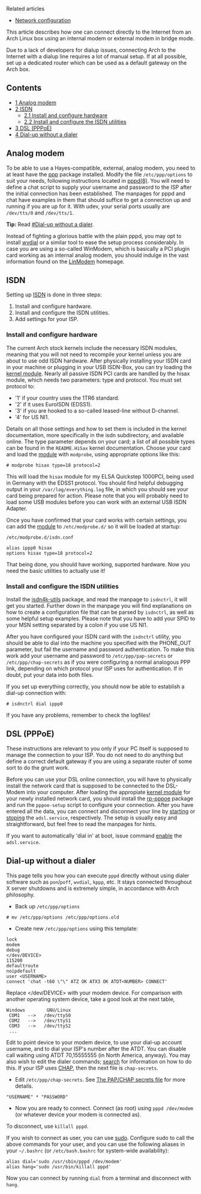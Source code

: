 Related articles

*   [Network configuration](/index.php/Network_configuration "Network configuration")

This article describes how one can connect directly to the Internet from an Arch Linux box using an internal modem or external modem in bridge mode.

Due to a lack of developers for dialup issues, connecting Arch to the Internet with a dialup line requires a lot of manual setup. If at all possible, set up a dedicated router which can be used as a default gateway on the Arch box.

## Contents

*   [1 Analog modem](#Analog_modem)
*   [2 ISDN](#ISDN)
    *   [2.1 Install and configure hardware](#Install_and_configure_hardware)
    *   [2.2 Install and configure the ISDN utilities](#Install_and_configure_the_ISDN_utilities)
*   [3 DSL (PPPoE)](#DSL_.28PPPoE.29)
*   [4 Dial-up without a dialer](#Dial-up_without_a_dialer)

## Analog modem

To be able to use a Hayes-compatible, external, analog modem, you need to at least have the [ppp](https://www.archlinux.org/packages/?name=ppp) package installed. Modify the file `/etc/ppp/options` to suit your needs, following instructions located in [pppd(8)](https://jlk.fjfi.cvut.cz/arch/manpages/man/pppd.8). You will need to define a chat script to supply your username and password to the ISP after the initial connection has been established. The manpages for pppd and chat have examples in them that should suffice to get a connection up and running if you are up for it. With udev, your serial ports usually are `/dev/tts/0` and `/dev/tts/1`.

**Tip:** Read [#Dial-up without a dialer](#Dial-up_without_a_dialer).

Instead of fighting a glorious battle with the plain pppd, you may opt to install [wvdial](https://www.archlinux.org/packages/?name=wvdial) or a similar tool to ease the setup process considerably. In case you are using a so-called WinModem, which is basically a PCI plugin card working as an internal analog modem, you should indulge in the vast information found on the [LinModem](http://www.linmodems.org/) homepage.

## ISDN

Setting up [ISDN](https://en.wikipedia.org/wiki/Integrated_Services_Digital_Network "wikipedia:Integrated Services Digital Network") is done in three steps:

1.  Install and configure hardware.
2.  Install and configure the ISDN utilities.
3.  Add settings for your ISP.

### Install and configure hardware

The current Arch stock kernels include the necessary ISDN modules, meaning that you will not need to recompile your kernel unless you are about to use odd ISDN hardware. After physically installing your ISDN card in your machine or plugging in your USB ISDN-Box, you can try loading the [kernel module](/index.php/Kernel_module "Kernel module"). Nearly all passive ISDN PCI cards are handled by the hisax module, which needs two parameters: type and protocol. You must set protocol to:

*   '1' if your country uses the 1TR6 standard.
*   '2' if it uses EuroISDN (EDSS1).
*   '3' if you are hooked to a so-called leased-line without D-channel.
*   '4' for US NI1.

Details on all those settings and how to set them is included in the kernel documentation, more specifically in the isdn subdirectory, and available online. The type parameter depends on your card; a list of all possible types can be found in the `README.HiSax` kernel documentation. Choose your card and load the [module](/index.php/Kernel_modules "Kernel modules") with `modprobe`, using appropriate options like this:

```
# modprobe hisax type=18 protocol=2

```

This will load the `hisax` module for my ELSA Quickstep 1000PCI, being used in Germany with the EDSS1 protocol. You should find helpful debugging output in your `/var/log/everything.log` file, in which you should see your card being prepared for action. Please note that you will probably need to load some USB modules before you can work with an external USB ISDN Adapter.

Once you have confirmed that your card works with certain settings, you can add the [module](/index.php/Kernel_modules "Kernel modules") to `/etc/modprobe.d/` so it will be loaded at startup:

 `/etc/modprobe.d/isdn.conf` 
```
alias ippp0 hisax
options hisax type=18 protocol=2
```

That being done, you should have working, supported hardware. Now you need the basic utilities to actually use it!

### Install and configure the ISDN utilities

Install the [isdn4k-utils](https://www.archlinux.org/packages/?name=isdn4k-utils) package, and read the manpage to `isdnctrl`, it will get you started. Further down in the manpage you will find explanations on how to create a configuration file that can be parsed by `isdnctrl`, as well as some helpful setup examples. Please note that you have to add your SPID to your MSN setting separated by a colon if you use US NI1.

After you have configured your ISDN card with the `isdnctrl` utility, you should be able to dial into the machine you specified with the PHONE_OUT parameter, but fail the username and password authentication. To make this work add your username and password to `/etc/ppp/pap-secrets` or `/etc/ppp/chap-secrets` as if you were configuring a normal analogous PPP link, depending on which protocol your ISP uses for authentication. If in doubt, put your data into both files.

If you set up everything correctly, you should now be able to establish a dial-up connection with:

```
# isdnctrl dial ippp0

```

If you have any problems, remember to check the logfiles!

## DSL (PPPoE)

These instructions are relevant to you only if your PC itself is supposed to manage the connection to your ISP. You do not need to do anything but define a correct default gateway if you are using a separate router of some sort to do the grunt work.

Before you can use your DSL online connection, you will have to physically install the network card that is supposed to be connected to the DSL-Modem into your computer. After loading the appropiate [kernel module](/index.php/Kernel_module "Kernel module") for your newly installed network card, you should install the [rp-pppoe](https://www.archlinux.org/packages/?name=rp-pppoe) package and run the `pppoe-setup` script to configure your connection. After you have entered all the data, you can connect and disconnect your line by [starting](/index.php/Start "Start") or [stoping](/index.php/Stop "Stop") the `adsl.service`, respectively. The setup is usually easy and straightforward, but feel free to read the manpages for hints.

If you want to automatically 'dial in' at boot, issue command [enable](/index.php/Enable "Enable") the `adsl.service`.

## Dial-up without a dialer

This page tells you how you can execute `pppd` directly without using dialer software such as `pon`/`poff`, `wvdial`, `kppp`, etc. It stays connected throughout X server shutdowns and is extremely simple, in accordance with Arch philosophy.

*   Back up `/etc/ppp/options`

```
# mv /etc/ppp/options /etc/ppp/options.old

```

*   Create new `/etc/ppp/options` using this template:

```
lock
modem
debug
</dev/DEVICE>
115200
defaultroute
noipdefault
user <USERNAME>
connect 'chat -t60 \"\" ATZ OK ATX3 OK ATDT<NUMBER> CONNECT'

```

Replace </dev/DEVICE> with your modem device. For comparison with another operating system device, take a good look at the next table,

```
Windows        GNU/Linux
 COM1   -->   /dev/ttyS0
 COM2   -->   /dev/ttyS1
 COM3   -->   /dev/ttyS2
 ...

```

Edit to point device to your modem device, to use your dial-up account username, and to dial your ISP's number after the ATDT. You can disable call waiting using ATDT 70,15555555 (in North America, anyway). You may also wish to edit the dialer commands; [search](http://www.google.com) for information on how to do this. If your ISP uses [CHAP](https://en.wikipedia.org/wiki/Challenge-Handshake_Authentication_Protocol "wikipedia:Challenge-Handshake Authentication Protocol"), then the next file is `chap-secrets`.

*   Edit `/etc/ppp/chap-secrets`. See [The PAP/CHAP secrets file](http://www.tldp.org/HOWTO/PPP-HOWTO/x1005.html) for more details.

```
"USERNAME" * "PASSWORD"

```

*   Now you are ready to connect. Connect (as root) using `pppd /dev/modem` (or whatever device your modem is connected as).

To disconnect, use `killall pppd`.

If you wish to connect as user, you can use [sudo](https://www.archlinux.org/packages/?name=sudo). Configure sudo to call the above commands for your user, and you can use the following aliases in your `~/.bashrc` (or `/etc/bash.bashrc` for system-wide availability):

```
alias dial='sudo /usr/sbin/pppd /dev/modem'
alias hang='sudo /usr/bin/killall pppd'

```

Now you can connect by running `dial` from a terminal and disconnect with `hang`.